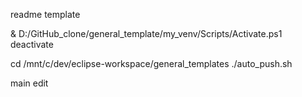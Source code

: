 readme template

& D:/GitHub_clone/general_template/my_venv/Scripts/Activate.ps1
deactivate


cd /mnt/c/dev/eclipse-workspace/general_templates
./auto_push.sh

main edit
